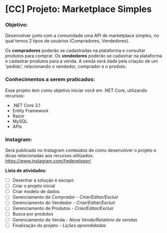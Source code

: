 # [CC] Projeto: Marketplace Simples

### Objetivo: 
Desenvolver junto com a comunidade uma API de marketplace simples, no qual temos 2 tipos de usuários (Compradores, Vendedores).

Os **compradores** poderão se cadastradas na plataforma e consultar produtos para comprar.
Os **vendedores** poderão se cadastrar na plataforma e cadastrar produtos para a venda.
A venda será dada pela criação de um 'pedido', relacionando o vendedor, comprador e o produto.

### Conhecimentos a serem praticados:
Esse projeto tem como objetivo iniciar você em .NET Core, utilizando recursos:
* .NET Core 3.1
* Entity Framework
* Razor
* MySQL
* APIs

### Instagram:
Será publicado no Instagram conteúdos de como desenvolver o projeto e dicas relacionadas aos recursos utilizados.
https://www.instagram.com/fwdeveloper/

**Lista de atividades:**
 - [ ] Desenhar a solução e escopo
 - [ ] Criar o projeto inicial
 - [ ] Criar modelo de dados
 - [ ] Gerenciamento de Comprador - _Criar/Editar/Excluir_
 - [ ] Gerenciamento do Vendedor - _Criar/Editar/Excluir_
 - [ ] Gerenciamento de Produtos - _Criar/Editar/Excluir_
 - [ ] Busca por produtos
 - [ ] Gerenciamento de Venda - _Nova Venda/Relatório de vendas_
 - [ ] Finalização do projeto - _Lições aprendidadas_

